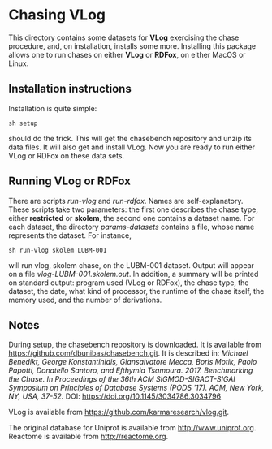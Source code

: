 # Chasing VLog

This directory contains some datasets for __VLog__ exercising the chase procedure, and, on installation,
installs some more. Installing this package allows one to run chases on either __VLog__ or __RDFox__, on
either MacOS or Linux.

## Installation instructions

Installation is quite simple:

```
sh setup
```

should do the trick.
This will get the chasebench repository and unzip its data files.
It will also get and install VLog.
Now you are ready to run either VLog or RDFox on these data sets.

## Running VLog or RDFox

There are scripts _run-vlog_ and _run-rdfox_. Names are self-explanatory.
These scripts take two parameters:
the first one describes the chase type, either __restricted__ or __skolem__,
the second one contains a dataset name.
For each dataset, the directory _params-datasets_ contains a file, whose name represents the dataset.
For instance,

```
sh run-vlog skolem LUBM-001
```

will run vlog, skolem chase, on the LUBM-001 dataset.
Output will appear on a file _vlog-LUBM-001.skolem.out_.
In addition, a summary will be printed on standard output: program used (VLog or RDFox), the chase type, the dataset, the date, what kind of processor, the runtime of the chase itself, the memory used, and the number of derivations.

## Notes

During setup, the chasebench repository is downloaded. It is available from
https://github.com/dbunibas/chasebench.git.
It is described in:
_Michael Benedikt, George Konstantinidis, Giansalvatore Mecca, Boris Motik, Paolo Papotti, Donatello Santoro, and Efthymia Tsamoura. 2017. Benchmarking the Chase. In Proceedings of the 36th ACM SIGMOD-SIGACT-SIGAI Symposium on Principles of Database Systems (PODS '17). ACM, New York, NY, USA, 37-52._ DOI: https://doi.org/10.1145/3034786.3034796

VLog is available from https://github.com/karmaresearch/vlog.git.

The original database for Uniprot is available from http://www.uniprot.org. Reactome is available from http://reactome.org.
